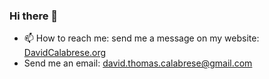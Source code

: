 ### Hi there 👋

<!-- **davidtcalabrese/davidtcalabrese** is a ✨ _special_ ✨ repository because its `README.md` (this file) appears on your GitHub profile. -->
- 📫 How to reach me: send me a message on my website: [DavidCalabrese.org](https://www.DavidCalabrese.org)
- Send me an email: david.thomas.calabrese@gmail.com
